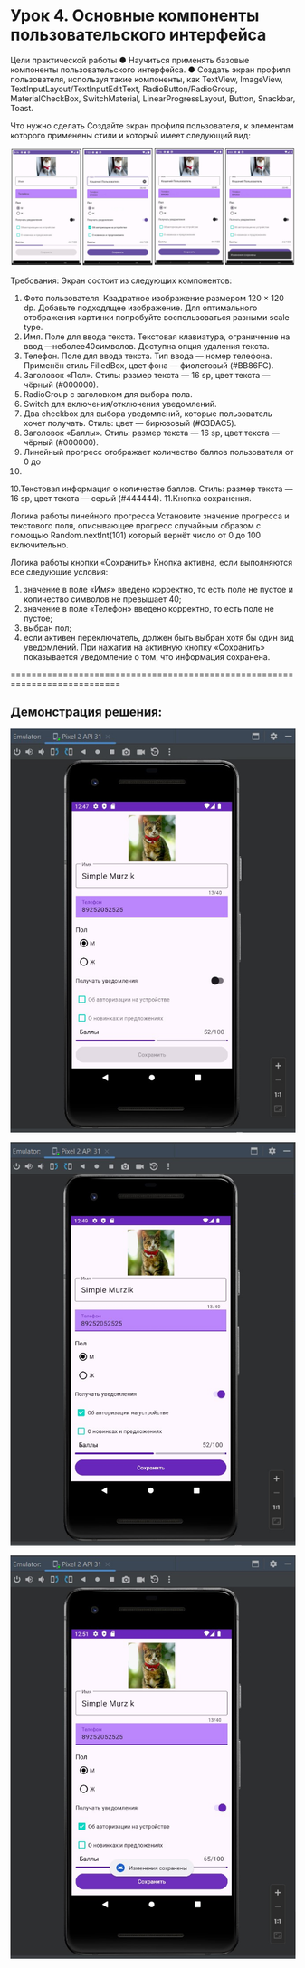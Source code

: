 # Урок 4. Основные компоненты пользовательского интерфейса
Цели практической работы
 ● Научиться применять базовые компоненты пользовательского
 интерфейса.
 ● Создать экран профиля пользователя, используя такие компоненты, как
 TextView, ImageView, TextInputLayout/TextInputEditText,
 RadioButton/RadioGroup, MaterialCheckBox, SwitchMaterial,
 LinearProgressLayout, Button, Snackbar, Toast.

Что нужно сделать
 Создайте экран профиля пользователя, к элементам которого применены
 стили и который имеет следующий вид:

![](image/task_maket.jpg)

Требования:
Экран состоит из следующих компонентов:
 1. Фото пользователя. Квадратное изображение размером 120 × 120 dp.
 Добавьте подходящее изображение. Для оптимального отображения
 картинки попробуйте воспользоваться разными scale type.
 2. Имя. Поле для ввода текста. Текстовая клавиатура, ограничение на ввод
 —неболее40символов. Доступна опция удаления текста.
 3. Телефон. Поле для ввода текста. Тип ввода — номер телефона.
 Применён стиль FilledBox, цвет фона — фиолетовый (#BB86FC).
 4. Заголовок «Пол». Стиль: размер текста — 16 sp, цвет текста — чёрный
 (#000000).
 5. RadioGroup с заголовком для выбора пола.
 6. Switch для включения/отключения уведомлений.
 7. Два checkbox для выбора уведомлений, которые пользователь хочет
 получать. Стиль: цвет — бирюзовый (#03DAC5).
 8. Заголовок «Баллы». Стиль: размер текста — 16 sp, цвет текста —
 чёрный (#000000).
 9. Линейный прогресс отображает количество баллов пользователя от 0 до
 100.
 10.Текстовая информация о количестве баллов. Стиль: размер текста —
 16 sp, цвет текста — серый (#444444).
 11.Кнопка сохранения.

Логика работы линейного прогресса
 Установите значение прогресса и текстового поля, описывающее прогресс
 случайным образом с помощью  Random.nextInt(101)  который вернёт число от 0 до 100 включительно.

 Логика работы кнопки «Сохранить»
 Кнопка активна, если выполняются все следующие условия:
 1. значение в поле «Имя» введено корректно, то есть поле не пустое и
 количество символов не превышает 40;
 2. значение в поле «Телефон» введено корректно, то есть поле не пустое;
 3. выбран пол;
 4. если активен переключатель, должен быть выбран хотя бы один вид уведомлений.
 При нажатии на активную кнопку «Сохранить» показывается уведомление о
 том, что информация сохранена.



===========================================================================
## Демонстрация решения:

![](image/save_button_is_not_active.jpg)

![](image/save_button_is_active.jpg)

![](image/changes_saved.jpg)